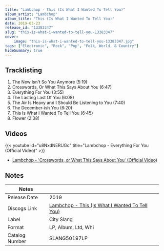 ```yaml
---
title: "Lambchop - This (Is What I Wanted To Tell You)"
album_artist: "Lambchop"
album_title: "This (Is What I Wanted To Tell You)"
date: 2019-03-23
release_id: "13383347"
slug: "this-is-what-i-wanted-to-tell-you-13383347"
cover:
    image: "this-is-what-i-wanted-to-tell-you-13383347.jpg"
tags: ["Electronic", "Rock", "Pop", "Folk, World, & Country"]
hideSummary: true
---
```


## Tracklisting
1. The New Isn't So You Anymore (5:19)
2. Crosswords, Or What This Says About You (6:47)
3. Everything For You (3:55)
4. The Lasting Last Of You (6:08)
5. The Air Is Heavy and I Should Be Listening to You (7:40)
6. The December-ish You (6:20)
7. This Is What I Wanted To Tell You (6:45)
8. Flower (2:38)

## Videos
{{< youtube id="u8NxdNERUGc" title="Lambchop - Everything For You (Official Video)" >}}
- [Lambchop - 'Crosswords, or What This Says About You' (Official Video)](https://www.youtube.com/watch?v=xPERKl54QBY)

## Notes

| Notes          |             |
| ---------------| ----------- |
| Release Date   | 2019 |
| Discogs Link   | [Lambchop - This (Is What I Wanted To Tell You)](https://www.discogs.com/release/13383347) |
| Label          | City Slang |
| Format         | LP, Album, Ltd, Whi |
| Catalog Number | SLANG50197LP |

